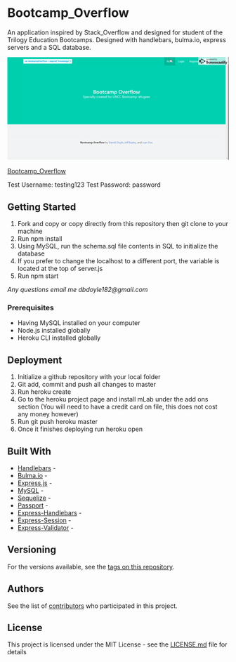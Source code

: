 # Bootcamp_Overflow

An application inspired by Stack_Overflow and designed for student of the Trilogy Education Bootcamps. Designed with handlebars, bulma.io, express servers and a SQL database.

![Bootcamp_Overflow](/public/assets/images/bootcampoverflow.gif)

[Bootcamp_Overflow](https://bootcamp-overflow.herokuapp.com/)

Test Username: testing123
Test Password: password

## Getting Started

1. Fork and copy or copy directly from this repository then git clone to your machine
1. Run npm install 
1. Using MySQL, run the schema.sql file contents in SQL to initialize the database
1. If you prefer to change the localhost to a different port, the variable is located at the top of server.js
1. Run npm start

_Any questions email me dbdoyle182@gmail.com_


### Prerequisites

* Having MySQL installed on your computer
* Node.js installed globally
* Heroku CLI installed globally

## Deployment

1. Initialize a github repository with your local folder 
1. Git add, commit and push all changes to master
1. Run heroku create
1. Go to the heroku project page and install mLab under the add ons section (You will need to have a credit card on file, this does not cost any money however)
1. Run git push heroku master
1. Once it finishes deploying run heroku open

## Built With

* [Handlebars](https://handlebarsjs.com/) - 
* [Bulma.io](https://bulma.io/documentation/) - 
* [Express.js](https://expressjs.com/) - 
* [MySQL](https://dev.mysql.com/doc/?) -
* [Sequelize](http://sequelize.readthedocs.io/en/v3/) -
* [Passport](http://www.passportjs.org/) -
* [Express-Handlebars](https://github.com/ericf/express-handlebars) -
* [Express-Session](https://www.npmjs.com/package/express-session) -
* [Express-Validator](https://www.npmjs.com/package/express-validator) -


## Versioning

 For the versions available, see the [tags on this repository](https://github.com/dbdoyle182/Bootcamp-Overflow/tags). 

## Authors

See the list of [contributors](https://github.com/dbdoyle182/Bootcamp-Overflow/contributors) who participated in this project.

## License

This project is licensed under the MIT License - see the [LICENSE.md](LICENSE.md) file for details


